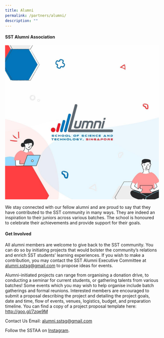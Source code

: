```yaml
---
title: Alumni
permalink: /partners/alumni/
description: ""
---
```

#### SST Alumni Association
![](/images/alumni%20cover.jpg)

We stay connected with our fellow alumni and are proud to say that they have contributed to the SST community in many ways. They are indeed an inspiration to their juniors across various batches. The school is honoured to celebrate their achievements and provide support for their goals.

#### Get Involved
All alumni members are welcome to give back to the SST community. You can do so by initiating projects that would bolster the community’s relations and enrich SST students’ learning experiences. If you wish to make a contribution, you may contact the SST Alumni Executive Committee at [alumni.sstsg@gmail.com](alumni.sstsg@gmail.com) to propose ideas for events.

Alumni-initiated projects can range from organising a donation drive, to conducting a seminar for current students, or gathering talents from various batches! Some events which you may wish to help organise include batch gatherings and formal reunions. Interested members are encouraged to submit a proposal describing the project and detailing the project goals, date and time, flow of events, venues, logistics, budget, and preparation timeline. You can find a copy of a project proposal template here: http://goo.gl/7zqe9M

Contact Us
Email: alumni.sstsg@gmail.com

Follow the SSTAA on [Instagram](https://www.instagram.com/sstalumniassociation/?utm_source=ig_embed&ig_rid=646c2c3d-2aa0-4bf6-bc58-6708ff9a46ba).